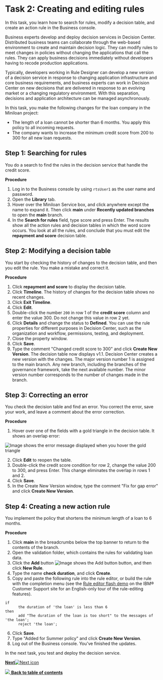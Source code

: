 # Task 2: Creating and editing rules

In this task, you learn how to search for rules, modify a decision table, and create an action rule in the Business console.

Business experts develop and deploy decision services in Decision Center. Distributed business teams can collaborate through the web-based environment to create and maintain decision logic. They can modify rules to meet changes in policies without changing the applications that call the rules. They can apply business decisions immediately without developers having to recode production applications. 

Typically, developers working in Rule Designer can develop a new version of a decision service in response to changing application infrastructure and core business requirements, and business experts can work in Decision Center on new decisions that are delivered in response to an evolving market or a changing regulatory environment. With this separation, decisions and application architecture can be managed asynchronously. 

In this task, you make the following changes for the loan company in the Miniloan project:

-   The length of a loan cannot be shorter than 6 months. You apply this policy to all incoming requests.
-   The company wants to increase the minimum credit score from 200 to 300 for all new loan requests.

## Step 1: Searching for rules

You do a search to find the rules in the decision service that handle the credit score.

**Procedure**

1.  Log in to the Business console by using `rtsUser1` as the user name and password.
2.  Open the **Library** tab.
3.  Hover over the Miniloan Service box, and click anywhere except the name to expand it. Then click **main** under **Recently updated branches** to open the **main** branch. 
4.   In the **Search for rules** field, type score and press Enter. The results show all the action rules and decision tables in which the word score occurs. You look at all the rules, and conclude that you must edit the **repayment and score** decision table.

## Step 2: Modifying a decision table

You start by checking the history of changes to the decision table, and then you edit the rule. You make a mistake and correct it.

**Procedure**

1.   Click **repayment and score** to display the decision table. 
2.   Click **Timeline**. The history of changes for the decision table shows no recent changes.
3.   Click **Exit Timeline**. 
4.   Click **Edit**. 
5.   Double-click the number `200` in row 1 of the **credit score** column and enter the value 300. Do not change this value in row 2 yet.
6.   Click **Details** and change the status to **Defined**. You can use the rule properties for different purposes in Decision Center, such as the organization and workflow, permissions, testing, and deployment.
7.   Close the property window. 
8.   Click **Save**. 
9.   Type the comment "Changed credit score to 300" and click **Create New Version**. The decision table now displays v1.1. Decision Center creates a new version with the changes. The major version number 1 is assigned to the main branch. Any new branch, including the branches of the governance framework, take the next available number. The minor version number corresponds to the number of changes made in the branch.

## Step 3: Correcting an error

You check the decision table and find an error. You correct the error, save your work, and leave a comment about the error correction.

**Procedure**

1.   Hover over one of the fields with a gold triangle in the decision table. It shows an overlap error:

 ![Image shows the error message displayed when you hover the gold triangle](../doc/images/scrn_classic_dterror.jpg)

2.   Click **Edit** to reopen the table. 
3.   Double-click the credit score condition for row 2, change the value 200 to 300, and press Enter. This change eliminates the overlap in rows 1 and 2. 
4.   Click **Save**. 
5.   In the Create New Version window, type the comment "Fix for gap error" and click **Create New Version**. 

## Step 4: Creating a new action rule

You implement the policy that shortens the minimum length of a loan to 6 months.

**Procedure**

1.   Click **main** in the breadcrumbs below the top banner to return to the contents of the branch. 
2.   Open the validation folder, which contains the rules for validating loan data. 
3.   Click the **Add** button ![Image shows the Add button](../doc/images/icon_merge_create_plus.jpg) button, and then click **New Rule**. 
4.   Type the name **check duration**, and click **Create**. 
5.   Copy and paste the following rule into the rule editor, or build the rule with the completion menu \(see the [Rule editor flash demo](http://public.dhe.ibm.com/software/websphere/techexchange/WODM/intellirule_viewlet_swf.html) on the IBM® Customer Support site for an English-only tour of the rule-editing features\). 
    
    if
          the duration of 'the loan' is less than 6
    then
          add "The duration of the loan is too short" to the messages of 'the loan';
          reject 'the loan';
    

6.   Click **Save**. 
7.   Type "Added for Summer policy" and click **Create New Version**. 
9.  Log out of the Business console. You've finished the updates.

In the next task, you test and deploy the decision service. 

[**Next**![Next icon](../doc/images/next.jpg)](../doc/topics/tut_icp_gs_test_deploy_lsn.md)

[![](../doc/images/home.jpg) **Back to table of contents**](../README.md)

